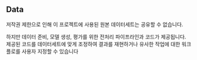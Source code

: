 ## Data
저작권 제한으로 인해 이 프로젝트에 사용된 원본 데이터세트는 공유할 수 없습니다. 

하지만 데이터 준비, 모델 생성, 평가를 위한 전처리 파이프라인과 코드가 제공됩니다. 
제공된 코드를 데이터세트에 맞게 조정하여 결과를 재현하거나 유사한 작업에 대한 워크플로를 사용자 지정할 수 있습니다
